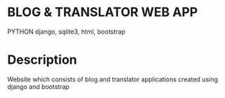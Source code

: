 # BLOG & TRANSLATOR WEB APP

PYTHON
django, sqlite3, html, bootstrap

# Description

Website which consists of blog and translator applications created using django and bootstrap

